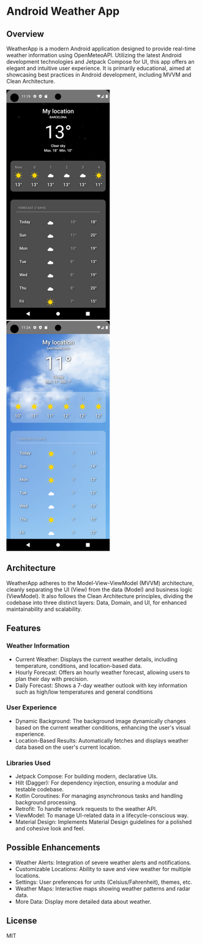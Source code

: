 # Android Weather App
## Overview
WeatherApp is a modern Android application designed to provide real-time weather information using OpenMeteoAPI. 
Utilizing the latest Android development technologies and Jetpack Compose for UI, this app offers an elegant and intuitive user experience. 
It is primarily educational, aimed at showcasing best practices in Android development, including MVVM and Clean Architecture.

![App Screenshot](images/overview.png) ![App Screenshot](images/overview2.png)


## Architecture
WeatherApp adheres to the Model-View-ViewModel (MVVM) architecture, cleanly separating the UI (View) from the data (Model) and business logic (ViewModel). 
It also follows the Clean Architecture principles, dividing the codebase into three distinct layers: Data, Domain, and UI, for enhanced maintainability and scalability.

## Features

### Weather Information

- Current Weather: Displays the current weather details, including temperature, conditions, and location-based data.
- Hourly Forecast: Offers an hourly weather forecast, allowing users to plan their day with precision.
- Daily Forecast: Shows a 7-day weather outlook with key information such as high/low temperatures and general conditions

### User Experience

- Dynamic Background: The background image dynamically changes based on the current weather conditions, enhancing the user's visual experience.
- Location-Based Results: Automatically fetches and displays weather data based on the user's current location.

### Libraries Used
- Jetpack Compose: For building modern, declarative UIs.
- Hilt (Dagger): For dependency injection, ensuring a modular and testable codebase.
- Kotlin Coroutines: For managing asynchronous tasks and handling background processing.
- Retrofit: To handle network requests to the weather API.
- ViewModel: To manage UI-related data in a lifecycle-conscious way.
- Material Design: Implements Material Design guidelines for a polished and cohesive look and feel.

## Possible Enhancements
- Weather Alerts: Integration of severe weather alerts and notifications.
- Customizable Locations: Ability to save and view weather for multiple locations.
- Settings: User preferences for units (Celsius/Fahrenheit), themes, etc.
- Weather Maps: Interactive maps showing weather patterns and radar data.
- More Data: Display more detailed data about weather.

## License

MIT
